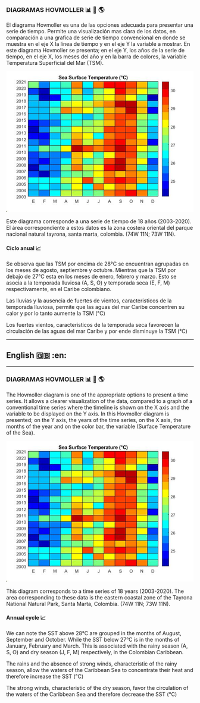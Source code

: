 ### DIAGRAMAS HOVMOLLER :bar_chart: :ocean: :earth_americas:


El diagrama Hovmoller es una de las opciones adecuada para presentar una serie de tiempo. Permite una visualización mas clara de los datos, en comparación a una grafica de serie de tiempo convencional en donde se muestra en el eje X la linea de tiempo y en el eje Y la variable a mostrar. En este diagrama Hovmoller se presenta; en el eje Y, los años de la serie de tiempo, en el eje X, los meses del año y en la barra de colores, la variable Temperatura Superficial del Mar (TSM). 

[![](https://github.com/mhurtado28/Hovmoller-figure---Data-Ocean/blob/main/hovmoller_SST.jpg?raw=true)](https://github.com/mhurtado28/Hovmoller-figure---Data-Ocean/blob/main/hovmoller_SST.jpg?raw=true)

Este diagrama corresponde a una serie de tiempo de 18 años (2003-2020). El área correspondiente a estos datos es la zona costera oriental del parque nacional natural tayrona, santa marta, colombia. (74W 11N; 73W 11N). 

#### Ciclo anual :chart_with_upwards_trend:
Se observa que las TSM por encima de 28°C se encuentran agrupadas en los meses de agosto, septiembre y octubre. Mientras que la TSM por debajo de 27°C esta en los meses de enero, febrero y marzo. Esto se asocia a la temporada lluviosa (A, S, O) y temporada seca (E, F, M) respectivamente, en el Caribe colombiano. 

Las lluvias y la ausencia de fuertes de vientos, caracteristicos de la temporada lluviosa, permite que las aguas del mar Caribe concentren su calor y por lo tanto aumente la TSM (°C)

Los fuertes vientos, caracteristicos de la temporada seca favorecen la circulación de las aguas del mar Caribe y por ende disminuye la TSM (°C)


------------

##  **English** :uk: :en:

------------
### DIAGRAMAS HOVMOLLER :bar_chart: :ocean: :earth_americas:


The Hovmoller diagram is one of the appropriate options to present a time series. It allows a clearer visualization of the data, compared to a graph of a conventional time series where the timeline is shown on the X axis and the variable to be displayed on the Y axis. In this Hovmoller diagram is presented; on the Y axis, the years of the time series, on the X axis, the months of the year and on the color bar, the variable (Surface Temperature of the Sea).

[![](https://github.com/mhurtado28/Hovmoller-figure---Data-Ocean/blob/main/hovmoller_SST.jpg?raw=true)](https://github.com/mhurtado28/Hovmoller-figure---Data-Ocean/blob/main/hovmoller_SST.jpg?raw=true)

This diagram corresponds to a time series of 18 years (2003-2020). The area corresponding to these data is the eastern coastal zone of the Tayrona National Natural Park, Santa Marta, Colombia. (74W 11N; 73W 11N).

#### Annual cycle :chart_with_upwards_trend:

We can note the SST above 28°C are grouped in the months of August, September and October. While the SST below 27°C is in the months of January, February and March. This is associated with the rainy season (A, S, O) and dry season (J, F, M) respectively, in the Colombian Caribbean.

The rains and the absence of strong winds, characteristic of the rainy season, allow the waters of the Caribbean Sea to concentrate their heat and therefore increase the SST (°C)

The strong winds, characteristic of the dry season, favor the circulation of the waters of the Caribbean Sea and therefore decrease the SST (°C)

